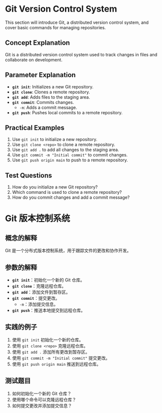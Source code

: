 # Git Version Control System

This section will introduce Git, a distributed version control system, and cover basic commands for managing repositories.

## Concept Explanation
Git is a distributed version control system used to track changes in files and collaborate on development.

## Parameter Explanation
- **`git init`**: Initializes a new Git repository.
- **`git clone`**: Clones a remote repository.
- **`git add`**: Adds files to the staging area.
- **`git commit`**: Commits changes.
  - `-m`: Adds a commit message.
- **`git push`**: Pushes local commits to a remote repository.

## Practical Examples
1. Use `git init` to initialize a new repository.
2. Use `git clone <repo>` to clone a remote repository.
3. Use `git add .` to add all changes to the staging area.
4. Use `git commit -m "Initial commit"` to commit changes.
5. Use `git push origin main` to push to a remote repository.

## Test Questions
1. How do you initialize a new Git repository?
2. Which command is used to clone a remote repository?
3. How do you commit changes and add a commit message?

# Git 版本控制系统

## 概念的解释
Git 是一个分布式版本控制系统，用于跟踪文件的更改和协作开发。

## 参数的解释
- **`git init`**：初始化一个新的 Git 仓库。
- **`git clone`**：克隆远程仓库。
- **`git add`**：添加文件到暂存区。
- **`git commit`**：提交更改。
  - `-m`：添加提交信息。
- **`git push`**：推送本地提交到远程仓库。

## 实践的例子
1. 使用 `git init` 初始化一个新的仓库。
2. 使用 `git clone <repo>` 克隆远程仓库。
3. 使用 `git add .` 添加所有更改到暂存区。
4. 使用 `git commit -m "Initial commit"` 提交更改。
5. 使用 `git push origin main` 推送到远程仓库。

## 测试题目
1. 如何初始化一个新的 Git 仓库？
2. 使用哪个命令可以克隆远程仓库？
3. 如何提交更改并添加提交信息？
